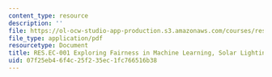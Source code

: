 ```yaml
---
content_type: resource
description: ''
file: https://ol-ocw-studio-app-production.s3.amazonaws.com/courses/res-ec-001-exploring-fairness-in-machine-learning-for-international-development-spring-2020/07f25eb46f4c25f235ec1fc766516b38_MITRES_EC001S19_video4.pdf
file_type: application/pdf
resourcetype: Document
title: RES.EC-001 Exploring Fairness in Machine Learning, Solar Lighting Example
uid: 07f25eb4-6f4c-25f2-35ec-1fc766516b38
---
```

